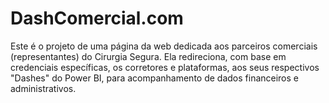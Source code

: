 # DashComercial.com
Este é o projeto de uma página da web dedicada aos parceiros comerciais (representantes) do Cirurgia Segura. Ela redireciona, com base em credenciais específicas, os corretores e plataformas, aos seus respectivos "Dashes" do Power BI, para acompanhamento de dados financeiros e administrativos.
